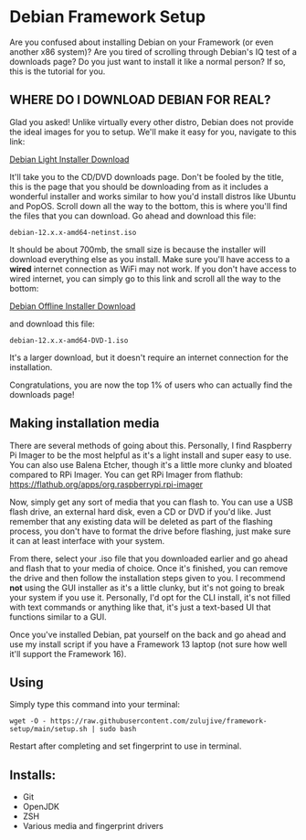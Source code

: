 # Debian Framework Setup
Are you confused about installing Debian on your Framework (or even another x86 system)? Are you tired of scrolling through Debian's IQ test of a downloads page? Do you just want to install it like a normal person? If so, this is the tutorial for you.

## WHERE DO I DOWNLOAD DEBIAN FOR REAL?
Glad you asked! Unlike virtually every other distro, Debian does not provide the ideal images for you to setup. We'll make it easy for you, navigate to this link:

[Debian Light Installer Download](https://cdimage.debian.org/debian-cd/current/amd64/iso-cd/)

It'll take you to the CD/DVD downloads page. Don't be fooled by the title, this is the page that you should be downloading from as it includes a wonderful installer and works similar to how you'd install distros like Ubuntu and PopOS. Scroll down all the way to the bottom, this is where you'll find the files that you can download.
Go ahead and download this file:
```
debian-12.x.x-amd64-netinst.iso
```
It should be about 700mb, the small size is because the installer will download everything else as you install. Make sure you'll have access to a **wired** internet connection as WiFi may not work. If you don't have access to wired internet, you can simply go to this link and scroll all the way to the bottom:

[Debian Offline Installer Download](https://cdimage.debian.org/debian-cd/current/amd64/iso-dvd/)

and download this file:
```
debian-12.x.x-amd64-DVD-1.iso
```
It's a larger download, but it doesn't require an internet connection for the installation.

Congratulations, you are now the top 1% of users who can actually find the downloads page!

## Making installation media
There are several methods of going about this. Personally, I find Raspberry Pi Imager to be the most helpful as it's a light install and super easy to use. You can also use Balena Etcher, though it's a little more clunky and bloated compared to RPi Imager.
You can get RPi Imager from flathub:
https://flathub.org/apps/org.raspberrypi.rpi-imager

Now, simply get any sort of media that you can flash to. You can use a USB flash drive, an external hard disk, even a CD or DVD if you'd like. Just remember that any existing data will be deleted as part of the flashing process, you don't have to format the drive before flashing, just make sure it can at least interface with your system.

From there, select your .iso file that you downloaded earlier and go ahead and flash that to your media of choice. Once it's finished, you can remove the drive and then follow the installation steps given to you. I recommend **not** using the GUI installer as it's a little clunky, but it's not going to break your system if you use it. Personally, I'd opt for the CLI install, it's not filled with text commands or anything like that, it's just a text-based UI that functions similar to a GUI.

Once you've installed Debian, pat yourself on the back and go ahead and use my install script if you have a Framework 13 laptop (not sure how well it'll support the Framework 16).

## Using
Simply type this command into your terminal:
```
wget -O - https://raw.githubusercontent.com/zulujive/framework-setup/main/setup.sh | sudo bash
```
Restart after completing and set fingerprint to use in terminal.

## Installs:
- Git
- OpenJDK
- ZSH
- Various media and fingerprint drivers
